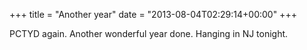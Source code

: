 +++
title = "Another year"
date = "2013-08-04T02:29:14+00:00"
+++

PCTYD again. Another wonderful year done. Hanging in NJ tonight.
			